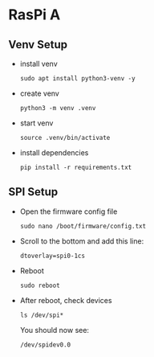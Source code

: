 # RasPi A

## Venv Setup
* install venv
    ```
    sudo apt install python3-venv -y
    ```
* create venv
    ```
    python3 -m venv .venv
    ```
* start venv
    ```
    source .venv/bin/activate
    ```
* install dependencies
    ```
    pip install -r requirements.txt
    ```

## SPI Setup
* Open the firmware config file
    ```
    sudo nano /boot/firmware/config.txt
    ```
* Scroll to the bottom and add this line:
    ```
    dtoverlay=spi0-1cs
    ```
* Reboot
    ```
    sudo reboot
    ```
* After reboot, check devices
    ```
    ls /dev/spi*
    ```
    You should now see:
    ```
    /dev/spidev0.0
    ```